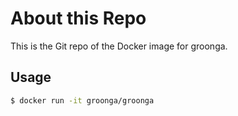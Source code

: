 # About this Repo

This is the Git repo of the Docker image for groonga.

## Usage

```bash
$ docker run -it groonga/groonga
```
